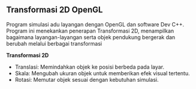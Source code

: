## Transformasi 2D OpenGL

Program simulasi adu layangan dengan OpenGL dan software Dev C++. Program ini menekankan penerapan Transformasi 2D, menampilkan bagaimana layangan-layangan serta objek pendukung bergerak dan berubah melalui berbagai transformasi

**Transformasi 2D**
- Translasi: Memindahkan objek ke posisi berbeda pada layar.
- Skala: Mengubah ukuran objek untuk memberikan efek visual tertentu.
- Rotasi: Memutar objek sesuai dengan kebutuhan simulasi.
